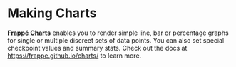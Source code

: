 # Making Charts

[**Frappé Charts**](https://frappe.github.io/charts/) enables you to render simple line, bar or percentage graphs for single or multiple discreet sets of data points. You can also set special checkpoint values and summary stats. Check out the docs at https://frappe.github.io/charts/ to learn more.